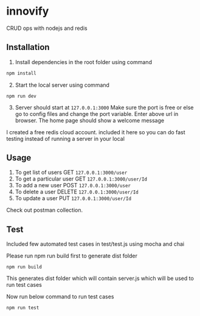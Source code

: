 # innovify
CRUD ops with nodejs and redis

## Installation
1. Install dependencies in the root folder using command 
```sh
npm install
```
2. Start the local server using command 
```
npm run dev
```

3. Server should start at 
``` 127.0.0.1:3000 ```
Make sure the port is free or else go to config files and change the port variable. Enter above url in browser. The home page should show a welcome message

I created a free redis cloud account. included it here so you can do fast testing instead of running a server in your local

## Usage
1. To get list of users GET ```127.0.0.1:3000/user```
2. To get a particular user GET ```127.0.0.1:3000/user/Id```
3. To add a new user POST ```127.0.0.1:3000/user```
4. To delete a user DELETE ```127.0.0.1:3000/user/Id```
5. To update a user PUT ```127.0.0.1:3000/user/Id```

Check out postman collection.

## Test 
Included few automated test cases in test/test.js using mocha and chai

Please run npm run build first to generate dist folder

```
npm run build
```
This generates dist folder which will contain server.js which will be used to run test cases 

Now run below command to run test cases

```
npm run test
```

